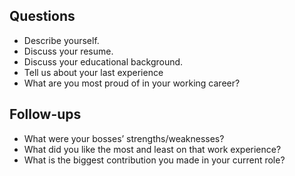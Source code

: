 ## Questions

- Describe yourself.
- Discuss your resume.
- Discuss your educational background.
- Tell us about your last experience 
- What are you most proud of in your working career?

## Follow-ups

- What were your bosses’ strengths/weaknesses?
- What did you like the most and least on that work experience?
- What is the biggest contribution you made in your current role?

